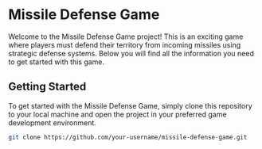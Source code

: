 # Missile Defense Game

Welcome to the Missile Defense Game project! This is an exciting game where players must defend their territory from incoming missiles using strategic defense systems. Below you will find all the information you need to get started with this game.

## Getting Started

To get started with the Missile Defense Game, simply clone this repository to your local machine and open the project in your preferred game development environment.

```bash
git clone https://github.com/your-username/missile-defense-game.git
```
